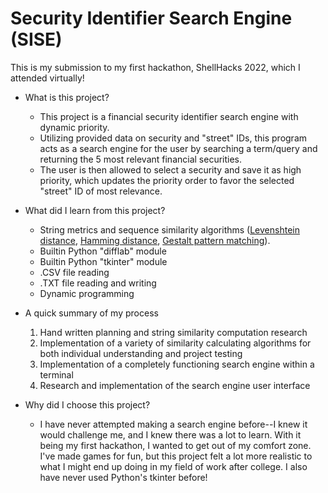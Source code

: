 # Security Identifier Search Engine (SISE)

This is my submission to my first hackathon, ShellHacks 2022, which I attended virtually!

- What is this project?
  - This project is a financial security identifier search engine with dynamic priority.
  - Utilizing provided data on security and "street" IDs, this program acts as a search engine for the user by searching a term/query and returning the 5 most relevant financial securities.
  - The user is then allowed to select a security and save it as high priority, which updates the priority order to favor the selected "street" ID of most relevance.

- What did I learn from this project?
  - String metrics and sequence similarity algorithms ([Levenshtein distance](https://en.wikipedia.org/wiki/Levenshtein_distance), [Hamming distance](https://en.wikipedia.org/wiki/Hamming_distance), [Gestalt pattern matching](https://en.wikipedia.org/wiki/Gestalt_Pattern_Matching)).
  - Builtin Python "difflab" module
  - Builtin Python "tkinter" module
  - .CSV file reading
  - .TXT file reading and writing
  - Dynamic programming

- A quick summary of my process
  1. Hand written planning and string similarity computation research
  2. Implementation of a variety of similarity calculating algorithms for both individual understanding and project testing
  5. Implementation of a completely functioning search engine within a terminal
  6. Research and implementation of the search engine user interface

- Why did I choose this project?
  - I have never attempted making a search engine before--I knew it would challenge me, and I knew there was a lot to learn. With it being my first hackathon, I wanted to get out of my comfort zone. I've made games for fun, but this project felt a lot more realistic to what I might end up doing in my field of work after college. I also have never used Python's tkinter before!
